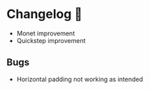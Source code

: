 # Changelog 🎉

- Monet improvement 
- Quickstep improvement 

## Bugs 

- Horizontal padding not working as intended 